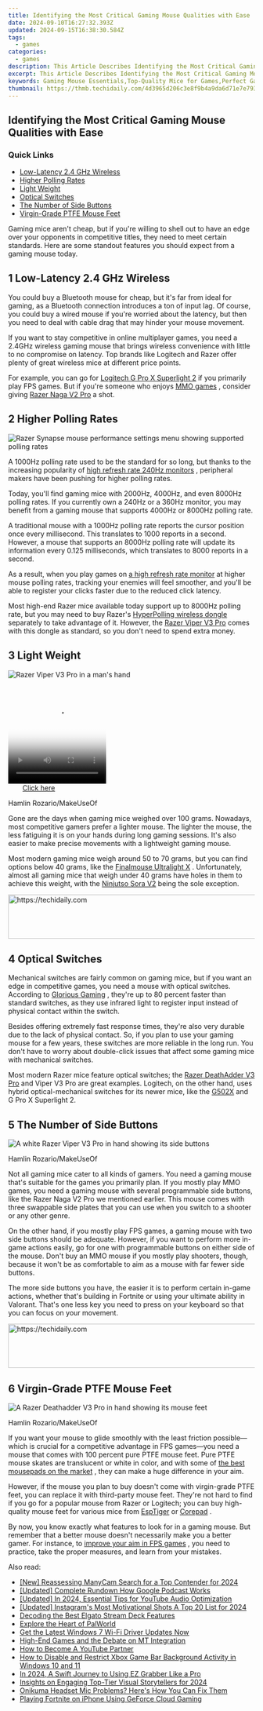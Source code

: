 ```yaml
---
title: Identifying the Most Critical Gaming Mouse Qualities with Ease
date: 2024-09-10T16:27:32.393Z
updated: 2024-09-15T16:38:30.584Z
tags:
  - games
categories:
  - games
description: This Article Describes Identifying the Most Critical Gaming Mouse Qualities with Ease
excerpt: This Article Describes Identifying the Most Critical Gaming Mouse Qualities with Ease
keywords: Gaming Mouse Essentials,Top-Quality Mice for Games,Perfect Gaming Mouse Tips,Best Gaming Mouse Features,Choose Excellent Game Mice,Optimal Mice for Gamers,Easy Mice Selection Guide
thumbnail: https://thmb.techidaily.com/4d3965d206c3e8f9b4a9da6d71e7e79363ab237dd992d3524ab2a99d8d4908ed.jpg
---
```


## Identifying the Most Critical Gaming Mouse Qualities with Ease

### Quick Links

* [Low-Latency 2.4 GHz Wireless](#low-latency-2-4-ghz-wireless)
* [Higher Polling Rates](#higher-polling-rates)
* [Light Weight](#light-weight)
* [Optical Switches](#optical-switches)
* [The Number of Side Buttons](#the-number-of-side-buttons)
* [Virgin-Grade PTFE Mouse Feet](#virgin-grade-ptfe-mouse-feet)

 Gaming mice aren't cheap, but if you're willing to shell out to have an edge over your opponents in competitive titles, they need to meet certain standards. Here are some standout features you should expect from a gaming mouse today.

## 1 Low-Latency 2.4 GHz Wireless

 You could buy a Bluetooth mouse for cheap, but it's far from ideal for gaming, as a Bluetooth connection introduces a ton of input lag. Of course, you could buy a wired mouse if you're worried about the latency, but then you need to deal with cable drag that may hinder your mouse movement.

 If you want to stay competitive in online multiplayer games, you need a 2.4GHz wireless gaming mouse that brings wireless convenience with little to no compromise on latency. Top brands like Logitech and Razer offer plenty of great wireless mice at different price points.

 For example, you can go for [Logitech G Pro X Superlight 2](https://www.amazon.com/Logitech-Superlight-Lightspeed-Lightweight-Programmable/dp/B09NBWQDKX?th=1&tag=makeusw-20&ascsubtag=UUmuoUeUpU2032360&asc%5Frefurl=https%3A%2F%2Fwww.makeuseof.com%2Fgaming-mouse-unique-features%2F&asc%5Fcampaign=Evergreen) if you primarily play FPS games. But if you're someone who enjoys [MMO games](https://www.makeuseof.com/what-are-mmo-games/) , consider giving [Razer Naga V2 Pro](https://www.amazon.com/Razer-Naga-Wireless-Gaming-Mouse/dp/B0BGJTLFN5/?tag=makeusw-20&ascsubtag=UUmuoUeUpU2032360&asc%5Frefurl=https%3A%2F%2Fwww.makeuseof.com%2Fgaming-mouse-unique-features%2F&asc%5Fcampaign=Evergreen) a shot.

## 2 Higher Polling Rates
![Razer Synapse mouse performance settings menu showing supported polling rates](https://static1.makeuseofimages.com/wordpress/wp-content/uploads/2024/05/razer-synapse-mouse-performance-settings-menu-showing-supported-polling-rates.png)

 A 1000Hz polling rate used to be the standard for so long, but thanks to the increasing popularity of [high refresh rate 240Hz monitors](https://www.makeuseof.com/affordable-240hz-monitors/) , peripheral makers have been pushing for higher polling rates.

 Today, you'll find gaming mice with 2000Hz, 4000Hz, and even 8000Hz polling rates. If you currently own a 240Hz or a 360Hz monitor, you may benefit from a gaming mouse that supports 4000Hz or 8000Hz polling rate.

 A traditional mouse with a 1000Hz polling rate reports the cursor position once every millisecond. This translates to 1000 reports in a second. However, a mouse that supports an 8000Hz polling rate will update its information every 0.125 milliseconds, which translates to 8000 reports in a second.

 As a result, when you play games on [a high refresh rate monitor](https://www.makeuseof.com/tag/60hz-vs-144hz/) at higher mouse polling rates, tracking your enemies will feel smoother, and you'll be able to register your clicks faster due to the reduced click latency.

 Most high-end Razer mice available today support up to 8000Hz polling rate, but you may need to buy Razer's [HyperPolling wireless dongle](https://www.amazon.com/Generic-Razer-HyperPolling-Wireless-Dongle/dp/B0BTZRTX96/?tag=makeusw-20&ascsubtag=UUmuoUeUpU2032360&asc%5Frefurl=https%3A%2F%2Fwww.makeuseof.com%2Fgaming-mouse-unique-features%2F&asc%5Fcampaign=Evergreen) separately to take advantage of it. However, the [Razer Viper V3 Pro](https://www.amazon.com/Razer-Viper-Wireless-Esports-Gaming/dp/B0CW25XR5S/?th=1&tag=makeusw-20&ascsubtag=UUmuoUeUpU2032360&asc%5Frefurl=https%3A%2F%2Fwww.makeuseof.com%2Fgaming-mouse-unique-features%2F&asc%5Fcampaign=Evergreen) comes with this dongle as standard, so you don't need to spend extra money.

## 3 Light Weight
![Razer Viper V3 Pro in a man's hand](https://static1.makeuseofimages.com/wordpress/wp-content/uploads/wm/2024/05/razer-viper-v3-pro-in-a-man-s-hand.jpg)

<!-- affiliate ads begin -->
<span id="1304648">
					<video width="200" height="200" style="cursor:pointer"
           poster="//a.impactradius-go.com/display-clicktoplayimage/1304648.png"
           onclick="if(!this.playClicked){this.play();this.setAttribute('controls',true);this.playClicked=true;}">
	   <source src="//a.impactradius-go.com/display-ad/15852-1304648">
	   <img src="//a.impactradius-go.com/display-clicktoplayimage/1304648.png" style="border: none; height: 100%; width: 100%; object-fit: contain">
	</video>
	<div style="width:125px;text-align:center"><a href="javascript:window.open(decodeURIComponent('https%3A%2F%2Fthefitville.pxf.io%2Fc%2F5597632%2F1304648%2F15852'), '_blank');void(0);">Click here</a></div>
</span>
<img height="0" width="0" src="https://imp.pxf.io/i/5597632/1304648/15852" style="position:absolute;visibility:hidden;" border="0" />
<!-- affiliate ads end -->

 Hamlin Rozario/MakeUseOf

 Gone are the days when gaming mice weighed over 100 grams. Nowadays, most competitive gamers prefer a lighter mouse. The lighter the mouse, the less fatiguing it is on your hands during long gaming sessions. It's also easier to make precise movements with a lightweight gaming mouse.

 Most modern gaming mice weigh around 50 to 70 grams, but you can find options below 40 grams, like the [Finalmouse Ultralight X](https://finalmouse.com/products/ultralightx) . Unfortunately, almost all gaming mice that weigh under 40 grams have holes in them to achieve this weight, with the [Ninjutso Sora V2](https://ninjutso.com/products/ninjutso-sora-v2) being the sole exception.

<!-- affiliate ads begin -->
<a href="https://unicoeye.pxf.io/c/5597632/2121332/18498" target="_top" id="2121332">
  <img src="//a.impactradius-go.com/display-ad/18498-2121332" border="0" alt="https://techidaily.com" width="728" height="90"/>
</a>
<img height="0" width="0" src="https://unicoeye.pxf.io/i/5597632/2121332/18498" style="position:absolute;visibility:hidden;" border="0" />
<!-- affiliate ads end -->

## 4 Optical Switches

 Mechanical switches are fairly common on gaming mice, but if you want an edge in competitive games, you need a mouse with optical switches. According to [Glorious Gaming](https://www.gloriousgaming.com/blogs/resources/pro-mice-series-optical-switches-explained) , they're up to 80 percent faster than standard switches, as they use infrared light to register input instead of physical contact within the switch.

 Besides offering extremely fast response times, they're also very durable due to the lack of physical contact. So, if you plan to use your gaming mouse for a few years, these switches are more reliable in the long run. You don't have to worry about double-click issues that affect some gaming mice with mechanical switches.

 Most modern Razer mice feature optical switches; the [Razer DeathAdder V3 Pro](https://www.amazon.com/Razer-DeathAdder-Wireless-Gaming-Mouse/dp/B0B6XZLNHQ/?tag=makeusw-20&ascsubtag=UUmuoUeUpU2032360&asc%5Frefurl=https%3A%2F%2Fwww.makeuseof.com%2Fgaming-mouse-unique-features%2F&asc%5Fcampaign=Evergreen) and Viper V3 Pro are great examples. Logitech, on the other hand, uses hybrid optical-mechanical switches for its newer mice, like the [G502X](https://www.amazon.com/Logitech-Lightspeed-Wireless-Gaming-Mouse/dp/B092CRH1RX/?tag=makeusw-20&ascsubtag=UUmuoUeUpU2032360&asc%5Frefurl=https%3A%2F%2Fwww.makeuseof.com%2Fgaming-mouse-unique-features%2F&asc%5Fcampaign=Evergreen) and G Pro X Superlight 2.

## 5 The Number of Side Buttons
![A white Razer Viper V3 Pro in hand showing its side buttons](https://static1.makeuseofimages.com/wordpress/wp-content/uploads/wm/2024/05/a-white-razer-viper-v3-pro-in-hand-showing-its-side-buttons.jpg)

 Hamlin Rozario/MakeUseOf

 Not all gaming mice cater to all kinds of gamers. You need a gaming mouse that's suitable for the games you primarily plan. If you mostly play MMO games, you need a gaming mouse with several programmable side buttons, like the Razer Naga V2 Pro we mentioned earlier. This mouse comes with three swappable side plates that you can use when you switch to a shooter or any other genre.

 On the other hand, if you mostly play FPS games, a gaming mouse with two side buttons should be adequate. However, if you want to perform more in-game actions easily, go for one with programmable buttons on either side of the mouse. Don't buy an MMO mouse if you mostly play shooters, though, because it won't be as comfortable to aim as a mouse with far fewer side buttons.

 The more side buttons you have, the easier it is to perform certain in-game actions, whether that's building in Fortnite or using your ultimate ability in Valorant. That's one less key you need to press on your keyboard so that you can focus on your movement.

<!-- affiliate ads begin -->
<a href="https://unicoeye.pxf.io/c/5597632/2121331/18498" target="_top" id="2121331">
  <img src="//a.impactradius-go.com/display-ad/18498-2121331" border="0" alt="https://techidaily.com" width="728" height="90"/>
</a>
<img height="0" width="0" src="https://unicoeye.pxf.io/i/5597632/2121331/18498" style="position:absolute;visibility:hidden;" border="0" />
<!-- affiliate ads end -->

## 6 Virgin-Grade PTFE Mouse Feet
![A Razer Deathadder V3 Pro in hand showing its mouse feet](https://static1.makeuseofimages.com/wordpress/wp-content/uploads/wm/2024/05/a-razer-deathadder-v3-pro-in-hand-showing-its-mouse-feet.jpg)

 Hamlin Rozario/MakeUseOf

 If you want your mouse to glide smoothly with the least friction possible—which is crucial for a competitive advantage in FPS games—you need a mouse that comes with 100 percent pure PTFE mouse feet. Pure PTFE mouse skates are translucent or white in color, and with some of [the best mousepads on the market](https://www.makeuseof.com/best-mouse-pads-gamers/) , they can make a huge difference in your aim.

 However, if the mouse you plan to buy doesn't come with virgin-grade PTFE feet, you can replace it with third-party mouse feet. They're not hard to find if you go for a popular mouse from Razer or Logitech; you can buy high-quality mouse feet for various mice from [EspTiger](https://www.esptiger.com/) or [Corepad](https://corepad.com/) .

 By now, you know exactly what features to look for in a gaming mouse. But remember that a better mouse doesn't necessarily make you a better gamer. For instance, to [improve your aim in FPS games](https://www.makeuseof.com/tips-to-improve-aim-in-fps-games/) , you need to practice, take the proper measures, and learn from your mistakes.

<ins class="adsbygoogle"
     style="display:block"
     data-ad-format="autorelaxed"
     data-ad-client="ca-pub-7571918770474297"
     data-ad-slot="1223367746"></ins>

<ins class="adsbygoogle"
     style="display:block"
     data-ad-client="ca-pub-7571918770474297"
     data-ad-slot="8358498916"
     data-ad-format="auto"
     data-full-width-responsive="true"></ins>

<span class="atpl-alsoreadstyle">Also read:</span>
<div><ul>
<li><a href="https://screen-sharing-recording.techidaily.com/new-reassessing-manycam-search-for-a-top-contender-for-2024/"><u>[New] Reassessing ManyCam Search for a Top Contender for 2024</u></a></li>
<li><a href="https://fox-access.techidaily.com/updated-complete-rundown-how-google-podcast-works/"><u>[Updated] Complete Rundown How Google Podcast Works</u></a></li>
<li><a href="https://facebook-video-footage.techidaily.com/updated-in-2024-essential-tips-for-youtube-audio-optimization/"><u>[Updated] In 2024, Essential Tips for YouTube Audio Optimization</u></a></li>
<li><a href="https://instagram-videos.techidaily.com/updated-instagrams-most-motivational-shots-a-top-20-list-for-2024/"><u>[Updated] Instagram's Most Motivational Shots A Top 20 List for 2024</u></a></li>
<li><a href="https://games-able.techidaily.com/decoding-the-best-elgato-stream-deck-features/"><u>Decoding the Best Elgato Stream Deck Features</u></a></li>
<li><a href="https://games-able.techidaily.com/explore-the-heart-of-palworld/"><u>Explore the Heart of PalWorld</u></a></li>
<li><a href="https://win-dash.techidaily.com/1722972600375-get-the-latest-windows-7-wi-fi-driver-updates-now/"><u>Get the Latest Windows 7 Wi-Fi Driver Updates Now</u></a></li>
<li><a href="https://games-able.techidaily.com/high-end-games-and-the-debate-on-mt-integration/"><u>High-End Games and the Debate on MT Integration</u></a></li>
<li><a href="https://youtube-clips.techidaily.com/how-to-become-a-youtube-partner/"><u>How to Become A YouTube Partner</u></a></li>
<li><a href="https://games-able.techidaily.com/how-to-disable-and-restrict-xbox-game-bar-background-activity-in-windows-10-and-11/"><u>How to Disable and Restrict Xbox Game Bar Background Activity in Windows 10 and 11</u></a></li>
<li><a href="https://visual-screen-recording.techidaily.com/in-2024-a-swift-journey-to-using-ez-grabber-like-a-pro/"><u>In 2024, A Swift Journey to Using EZ Grabber Like a Pro</u></a></li>
<li><a href="https://extra-guidance.techidaily.com/insights-on-engaging-top-tier-visual-storytellers-for-2024/"><u>Insights on Engaging Top-Tier Visual Storytellers for 2024</u></a></li>
<li><a href="https://sound-issues.techidaily.com/onikuma-headset-mic-problems-heres-how-you-can-fix-them/"><u>Onikuma Headset Mic Problems? Here's How You Can Fix Them</u></a></li>
<li><a href="https://games-able.techidaily.com/playing-fortnite-on-iphone-using-geforce-cloud-gaming/"><u>Playing Fortnite on iPhone Using GeForce Cloud Gaming</u></a></li>
</ul></div>

